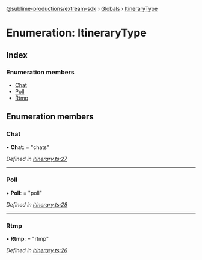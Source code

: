 [@sublime-productions/extream-sdk](../README.md) › [Globals](../globals.md) › [ItineraryType](itinerarytype.md)

# Enumeration: ItineraryType

## Index

### Enumeration members

* [Chat](itinerarytype.md#chat)
* [Poll](itinerarytype.md#poll)
* [Rtmp](itinerarytype.md#rtmp)

## Enumeration members

###  Chat

• **Chat**: = "chats"

*Defined in [itinerary.ts:27](https://github.com/Extream-SaaS/ex-sdk/blob/d44c660/src/itinerary.ts#L27)*

___

###  Poll

• **Poll**: = "poll"

*Defined in [itinerary.ts:28](https://github.com/Extream-SaaS/ex-sdk/blob/d44c660/src/itinerary.ts#L28)*

___

###  Rtmp

• **Rtmp**: = "rtmp"

*Defined in [itinerary.ts:26](https://github.com/Extream-SaaS/ex-sdk/blob/d44c660/src/itinerary.ts#L26)*
